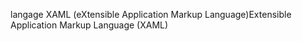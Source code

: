 <span data-ttu-id="ce8cc-101">langage XAML (eXtensible Application Markup Language)</span><span class="sxs-lookup"><span data-stu-id="ce8cc-101">Extensible Application Markup Language (XAML)</span></span>